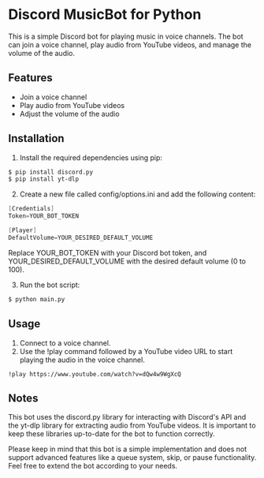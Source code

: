 # Discord MusicBot for Python

This is a simple Discord bot for playing music in voice channels. The bot can join a voice channel, play audio from YouTube videos, and manage the volume of the audio.

## Features

- Join a voice channel
- Play audio from YouTube videos
- Adjust the volume of the audio

## Installation

1. Install the required dependencies using pip:

```bash
$ pip install discord.py
$ pip install yt-dlp
```

2. Create a new file called config/options.ini and add the following content:

```csharp
[Credentials]
Token=YOUR_BOT_TOKEN

[Player]
DefaultVolume=YOUR_DESIRED_DEFAULT_VOLUME
```

Replace YOUR_BOT_TOKEN with your Discord bot token, and YOUR_DESIRED_DEFAULT_VOLUME with the desired default volume (0 to 100).

3. Run the bot script:

```bash
$ python main.py
```

## Usage

1. Connect to a voice channel.
2. Use the !play command followed by a YouTube video URL to start playing the audio in the voice channel.

```
!play https://www.youtube.com/watch?v=dQw4w9WgXcQ
```

## Notes

This bot uses the discord.py library for interacting with Discord's API and the yt-dlp library for extracting audio from YouTube videos. It is important to keep these libraries up-to-date for the bot to function correctly.

Please keep in mind that this bot is a simple implementation and does not support advanced features like a queue system, skip, or pause functionality. Feel free to extend the bot according to your needs.
